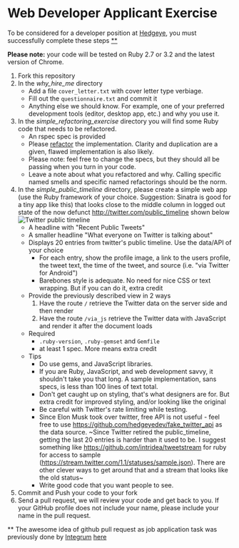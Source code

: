 # Web Developer Applicant Exercise

To be considered for a developer position at [Hedgeye](http://www.hedgeye.com), you must successfully complete these steps [**](#footnote)

**Please note:** your code will be tested on Ruby 2.7 or 3.2 and the latest version of Chrome.

1. Fork this repository
2. In the *why_hire_me* directory
   * Add a file `cover_letter.txt` with cover letter type verbiage.
   * Fill out the `questionnaire.txt` and commit it
   * Anything else we should know.  For example, one of your preferred development tools (editor, desktop app, etc.) and why you use it.
3. In the *simple_refactoring_exercise* directory you will find some Ruby code that needs to be refactored.
   * An rspec spec is provided
   * Please [refactor](http://www.refactoring.com) the implementation.  Clarity and duplication are a given, flawed implementation is also likely.
   * Please note: feel free to change the specs, but they should all be passing when you turn in your code.
   * Leave a note about what you refactored and why.  Calling specific named smells and specific named refactorings should be the norm.
4. In the *simple_public_timeline* directory, please create a simple web app (use the Ruby framework of your choice. Suggestion: Sinatra is good for a tiny app like this) that looks close to the middle column in logged out state of the now defunct http://twitter.com/public_timeline shown below
![Twitter public timeline](https://raw.github.com/hedgeyedev/Developer-Applicant-Exercise/master/images/twitter_public_timeline.png)
    * A headline with "Recent Public Tweets"
    * A smaller headline "What everyone on Twitter is talking about"
    * Displays 20 entries from twitter's public timeline.  Use the data/API of your choice
        * For each entry, show the profile image, a link to the users profile, the tweet text, the time of the tweet, and source (i.e. "via Twitter for Android")
        * Barebones style is adequate.  No need for nice CSS or text wrapping.  But if you can do it, extra credit
    * Provide the previously described view in 2 ways
        1. Have the route `/` retrieve the Twitter data on the server side and then render
        2. Have the route `/via_js` retrieve the Twitter data with JavaScript and render it after the document loads
    * Required
        * `.ruby-version`, `.ruby-gemset` and `Gemfile`
        * at least 1 spec.  More means extra credit
    * Tips
        * Do use gems, and JavaScript libraries.
        * If you are Ruby, JavaScript, and web development savvy, it shouldn't take you that long.  A sample implementation, sans specs, is less than 100 lines of text total.
        * Don't get caught up on styling, that's what designers are for.  But extra credit for improved styling, and/or looking like the original
        * Be careful with Twitter's rate limiting while testing.
        * Since Elon Musk took over twitter, free API is not useful - feel free to use https://github.com/hedgeyedev/fake_twitter_api as the data source. ~Since Twitter retired the public_timeline, getting the last 20 entries is harder than it used to be.  I suggest something like https://github.com/intridea/tweetstream for ruby for access to sample (https://stream.twitter.com/1.1/statuses/sample.json).  There are other clever ways to get around that and a stream that looks like the old status~
        * Write good code that you want people to see.
6. Commit and Push your code to your fork
7. Send a pull request, we will review your code and get back to you.  If your GitHub profile does not include your name, please include your name in the pull request.



<a name="footnote"></a>** The awesome idea of github pull request as
job application task was previously done by [Integrum](http://integrumtech.com) [here](https://github.com/integrum/job-application)
